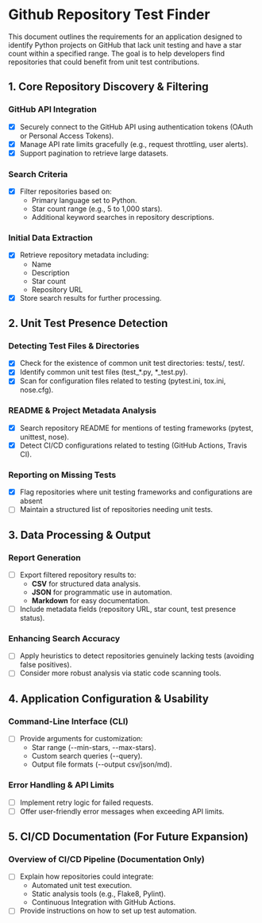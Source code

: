 # **Github Repository Test Finder**

This document outlines the requirements for an application designed to identify Python projects on GitHub that lack unit testing and have a star count within a specified range. The goal is to help developers find repositories that could benefit from unit test contributions.

## **1. Core Repository Discovery & Filtering**

### **GitHub API Integration**

- [x] Securely connect to the GitHub API using authentication tokens (OAuth or Personal Access Tokens).
- [x] Manage API rate limits gracefully (e.g., request throttling, user alerts).
- [x] Support pagination to retrieve large datasets.

### **Search Criteria**

- [x] Filter repositories based on:
  - Primary language set to Python.
  - Star count range (e.g., 5 to 1,000 stars).
  - Additional keyword searches in repository descriptions.

### **Initial Data Extraction**

- [x] Retrieve repository metadata including:
  - Name
  - Description
  - Star count
  - Repository URL
- [x] Store search results for further processing.

## **2. Unit Test Presence Detection**

### **Detecting Test Files & Directories**

- [x] Check for the existence of common unit test directories: tests/, test/.
- [x] Identify common unit test files (test\_\*.py, \*\_test.py).
- [x] Scan for configuration files related to testing (pytest.ini, tox.ini, nose.cfg).

### **README & Project Metadata Analysis**

- [x] Search repository README for mentions of testing frameworks (pytest, unittest, nose).
- [x] Detect CI/CD configurations related to testing (GitHub Actions, Travis CI).

### **Reporting on Missing Tests**

- [x] Flag repositories where unit testing frameworks and configurations are absent
- [ ] Maintain a structured list of repositories needing unit tests.

## **3. Data Processing & Output**

### **Report Generation**

- [ ] Export filtered repository results to:
  - **CSV** for structured data analysis.
  - **JSON** for programmatic use in automation.
  - **Markdown** for easy documentation.
- [ ] Include metadata fields (repository URL, star count, test presence status).

### **Enhancing Search Accuracy**

- [ ] Apply heuristics to detect repositories genuinely lacking tests (avoiding false positives).
- [ ] Consider more robust analysis via static code scanning tools.

## **4. Application Configuration & Usability**

### **Command-Line Interface (CLI)**

- [ ] Provide arguments for customization:
  - Star range (--min-stars, --max-stars).
  - Custom search queries (--query).
  - Output file formats (--output csv/json/md).

### **Error Handling & API Limits**

- [ ] Implement retry logic for failed requests.
- [ ] Offer user-friendly error messages when exceeding API limits.

## **5. CI/CD Documentation (For Future Expansion)**

### **Overview of CI/CD Pipeline (Documentation Only)**

- [ ] Explain how repositories could integrate:
  - Automated unit test execution.
  - Static analysis tools (e.g., Flake8, Pylint).
  - Continuous Integration with GitHub Actions.
- [ ] Provide instructions on how to set up test automation.
